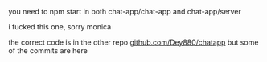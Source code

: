 you need to npm start in both chat-app/chat-app and chat-app/server


i fucked this one, sorry monica

the correct code is in the other repo [github.com/Dey880/chatapp](github.com/Dey880/chatapp) but some of the commits are here

